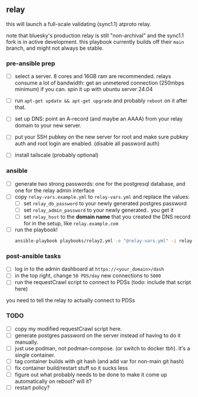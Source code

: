 
## relay

this will launch a full-scale validating (sync1.1) atproto relay.

note that bluesky's production relay is still "non-archival" and the sync1.1 fork is in active development. this playbook currently builds off their `main` branch, and might not always be stable.


### pre-ansible prep

- [ ] select a server. 8 cores and 16GB ram are recommended. relays consume a lot of bandwidth: get an unmetered connection (250mbps minimum) if you can. spin it up with ubuntu server 24.04
- [ ] run `apt-get update && apt-get upgrade` and probably `reboot` on it after that.
- [ ] set up DNS: point an A-record (and maybe an AAAA) from your relay domain to your new server.
- [ ] put your SSH pubkey on the new server for root and make sure pubkey auth and root login are enabled. (disable all password auth)
- [ ] install tailscale (probably optional)


### ansible

- [ ] generate two strong passwords: one for the postgresql database, and one for the relay admin interface
- [ ] copy `relay-vars.example.yml` to `relay-vars.yml` and replace the values:
  - [ ] set `relay_db_password` to your newly generated postgres password
  - [ ] set `relay_admin_password` to your newly generated.. you get it
  - [ ] set `relay_host` to the **domain name** that you created the DNS record for in the setup, like `relay.example.com`
- [ ] run the playbook!
  ```bash
  ansible-playbook playbooks/relay2.yml -e "@relay-vars.yml" -i relay2,
  ```

### post-ansible tasks

- [ ] log in to the admin dashboard at `https://<your_domain>/dash`
- [ ] in the top right, change `50 PDS/day` new connections to `5000`
- [ ] run the requestCrawl script to connect to PDSs (todo: include that script here)

you need to tell the relay to actually connect to PDSs


### TODO

- [ ] copy my modified requestCrawl script here.
- [ ] generate postgres password on the server instead of having to do it manually.
- [ ] just use podman, not podman-compose. (or switch to docker tbh). it's a single container.
- [ ] tag container builds with git hash (and add var for non-main git hash)
- [ ] fix container build/restart stuff so it sucks less
- [ ] figure out what probably needs to be done to make it come up automatically on reboot? will it?
- [ ] restart policy?
